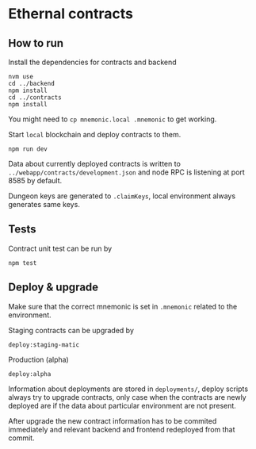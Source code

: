 # Ethernal contracts

## How to run

Install the dependencies for contracts and backend

```
nvm use
cd ../backend
npm install
cd ../contracts
npm install
```

You might need to `cp mnemonic.local .mnemonic` to get working.

Start `local` blockchain and deploy contracts to them.

```
npm run dev
```

Data about currently deployed contracts is written to `../webapp/contracts/development.json` 
and node RPC is listening at port 8585 by default.

Dungeon keys are generated to `.claimKeys`, local environment always generates same keys.

## Tests

Contract unit test can be run by

```
npm test
```

## Deploy & upgrade

Make sure that the correct mnemonic is set in `.mnemonic` related to the environment.

Staging contracts can be upgraded by

```
deploy:staging-matic
```

Production (alpha)

```
deploy:alpha
```

Information about deployments are stored in `deployments/`, deploy scripts always try to upgrade
contracts, only case when the contracts are newly deployed are if the data about particular environment are not present.

After upgrade the new contract information has to be commited immediately and relevant backend and frontend redeployed from that commit.

